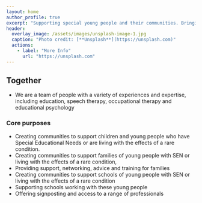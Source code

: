 ```yaml
---
layout: home
author_profile: true
excerpt: "Supporting special young people and their communities. Bringing families and professionals together. Putting the young person at the heart of everything we do."
header:
  overlay_image: /assets/images/unsplash-image-1.jpg
  caption: "Photo credit: [**Unsplash**](https://unsplash.com)"
  actions:
    - label: "More Info"
      url: "https://unsplash.com"
---
```



## Together

* We are a team of people with a variety of experiences and expertise, including education, speech therapy, occupational therapy and educational psychology

### Core purposes
* Creating communities to support children and young people who have Special Educational Needs or are living with the effects of a rare condition.
* Creating communities to support families of young people with SEN or living with the effects of a rare condition,
* Providing support, networking, advice and training for families
* Creating communities to support schools of young people with SEN or living with the effects of a rare condition
* Supporting schools working with these young people
* Offering signposting and access to a range of professionals
